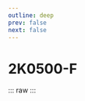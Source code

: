 ```yaml
---
outline: deep
prev: false
next: false
---
```

# 2K0500-F

::: raw
<ClientOnly>
    <ChipTables chips="2K0500-F" :fields="cpu_fields" />
</ClientOnly>
:::

<script setup>
    import ChipTables from "@/.vitepress/theme/components/ChipTables.vue"
    import cpu_fields from "@/.vitepress/theme/components/fields/cpu_fields.js"
</script>